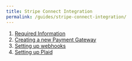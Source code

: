 ```yaml
---
title: Stripe Connect Integration
permalink: /guides/stripe-connect-integration/
---
```


1. [Required Information](/guides/stripe-connect-integration/required-information)
2. [Creating a new Payment Gateway](/guides/stripe-connect-integration/creating-a-new-payment-gateway)
3. [Setting up webhooks](/guides/stripe-connect-integration/setting-up-webhooks)
4. [Setting up Plaid](/guides/stripe-connect-integration/setting-up-plaid)
